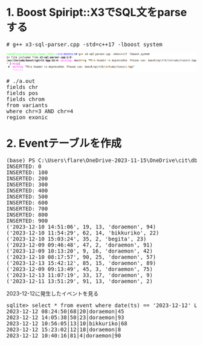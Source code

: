 # 1. Boost Spiript::X3でSQL文をparseする
<pre>
# g++ x3-sql-parser.cpp -std=c++17 -lboost_system
</pre>
<img src="x3.png">
<pre>
# ./a.out 
fields chr
fields pos
fields chrom
from variants
where chr=3 AND chr=4 
region exonic
</pre>


# 2. Eventテーブルを作成
<pre>
(base) PS C:\Users\flare\OneDrive-2023-11-15\OneDrive\cit\db2023\8> python .\08_createEventTable.py
INSERTED: 0
INSERTED: 100
INSERTED: 200
INSERTED: 300
INSERTED: 400
INSERTED: 500
INSERTED: 600
INSERTED: 700
INSERTED: 800
INSERTED: 900
('2023-12-10 14:51:06', 19, 13, 'doraemon', 94)
('2023-12-10 11:54:29', 62, 14, 'bikkuriko', 22)
('2023-12-10 15:03:24', 35, 2, 'begita', 23)
('2023-12-09 09:46:48', 47, 2, 'doraemon', 91)
('2023-12-09 10:13:20', 9, 16, 'doraemon', 42)
('2023-12-10 08:17:57', 90, 25, 'doraemon', 57)
('2023-12-13 15:42:12', 85, 15, 'doraemon', 89)
('2023-12-09 09:13:49', 45, 3, 'doraemon', 75)
('2023-12-13 11:07:19', 33, 17, 'doraemon', 9)
('2023-12-11 13:51:29', 91, 13, 'doraemon', 2)
</pre>
2023-12-12に発生したイベントを見る
<pre>
sqlite> select * from event where date(ts) == '2023-12-12' LIMIT 5;
2023-12-12 08:24:50|68|20|doraemon|45
2023-12-12 14:05:38|50|23|doraemon|93
2023-12-12 10:56:05|13|10|bikkuriko|68
2023-12-12 15:23:02|12|18|doraemon|8
2023-12-12 10:40:16|81|4|doraemon|90
</pre>


